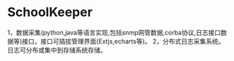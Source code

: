 # SchoolKeeper
1，数据采集(python,java等语言实现,包括snmp网管数据,corba协议,日志接口数据等)接口，接口可插拔管理界面(Extjs,echarts等)。
2，分布式日志采集系统。日志可分布或集中到存储系统存储。
